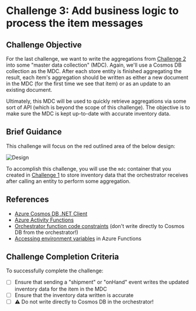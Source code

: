# Challenge 3: Add business logic to process the item messages

## Challenge Objective

For the last challenge, we want to write the aggregations from [Challenge 2](./challenge-002.md) into some "master data collection" (MDC). Again, we'll use a Cosmos DB collection as the MDC. After each store entity is finished aggregating the result, each item's aggregation should be written as either a new document in the MDC (for the first time we see that item) or as an update to an existing document.

Ultimately, this MDC will be used to quickly retrieve aggregations via some sort of API (which is beyond the scope of this challenge). The objective is to make sure the MDC is kept up-to-date with accurate inventory data.

## Brief Guidance

This challenge will focus on the red outlined area of the below design:

![Design](https://user-images.githubusercontent.com/1093738/82636141-ff2e9580-9bcf-11ea-9f84-38df789c088a.png)

To accomplish this challenge, you will use the `mdc` container that you created in [Challenge 1](./challenge-001.md) to store inventory data that the orchestrator receives after calling an entity to perform some aggregation.

## References

- [Azure Cosmos DB .NET Client](https://docs.microsoft.com/en-us/dotnet/api/overview/azure/cosmosdb?view=azure-dotnet)
- [Azure Activity Functions](https://docs.microsoft.com/en-us/azure/azure-functions/durable/durable-functions-types-features-overview#activity-functions)
- [Orchestrator function code constraints](https://docs.microsoft.com/en-us/azure/azure-functions/durable/durable-functions-code-constraints) (don't write directly to Cosmos DB from the orchestrator!)
- [Accessing environment variables](https://docs.microsoft.com/en-us/sandbox/functions-recipes/environment-variables?tabs=csharp#accessing-environment-variables) in Azure Functions

## Challenge Completion Criteria

To successfully complete the challenge:

- [ ] Ensure that sending a "shipment" or "onHand" event writes the updated inventory data for the item in the MDC
- [ ] Ensure that the inventory data written is accurate
- [ ] ⚠️ Do not write directly to Cosmos DB in the orchestrator!
